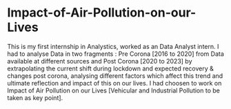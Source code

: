 # Impact-of-Air-Pollution-on-our-Lives

This is my first internship in Analystics, worked as an Data Analyst intern. I had to analyse Data in two fragments : Pre Corona [2016 to 2020] from Data available at different sources and Post Corona [2020 to 2023] by extrapolating the current shift during lockdown and expected recovery & changes post corona, analysing different factors which affect this trend and ultimate reflection and impact of this on our lives.
I had choosen to work on Impact of Air Pollution on our Lives [Vehicular and Industrial Pollution to be taken as key point].
